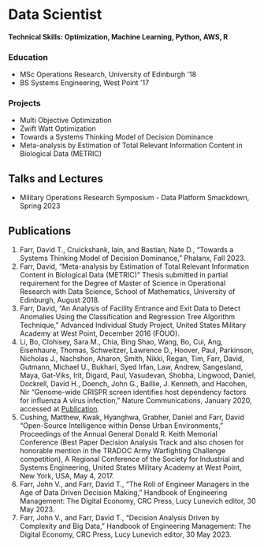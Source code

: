 # Data Scientist

#### Technical Skills: Optimization, Machine Learning, Python, AWS, R

### Education
- MSc Operations Research, University of Edinburgh '18
- BS Systems Engineering, West Point '17

### Projects
- Multi Objective Optimization
- Zwift Watt Optimization
- Towards a Systems Thinking Model of Decision Dominance
- Meta-analysis by Estimation of Total Relevant Information Content in Biological Data (METRIC)

## Talks and Lectures
- Military Operations Research Symposium - Data Platform Smackdown, Spring 2023


## Publications
1. Farr, David T., Cruickshank, Iain, and Bastian, Nate D., “Towards a Systems Thinking Model of Decision Dominance,” Phalanx, Fall 2023.
2. Farr, David, “Meta-analysis by Estimation of Total Relevant Information Content in Biological Data (METRIC)” Thesis submitted in partial requirement for the Degree of Master of Science in Operational Research with Data Science, School of Mathematics, University of Edinburgh, August 2018.
3. Farr, David, “An Analysis of Facility Entrance and Exit Data to Detect Anomalies Using the Classification and Regression Tree Algorithm Technique,” Advanced Individual Study Project, United States Military Academy at West Point, December 2016 (FOUO).
4. Li, Bo, Clohisey, Sara M., Chia, Bing Shao, Wang, Bo, Cui, Ang, Eisenhaure, Thomas, Schweitzer, Lawrence D., Hoover, Paul, Parkinson, Nicholas J., Nachshon, Aharon, Smith, Nikki, Regan, Tim, Farr, David, Gutmann, Michael U., Bukhari, Syed Irfan, Law, Andrew, Sangesland, Maya, Gat-Viks, Irit, Digard, Paul, Vasudevan, Shobha, Lingwood, Daniel, Dockrell, David H., Doench, John G., Baillie, J. Kenneth, and Hacohen, Nir “Genome-wide CRISPR screen identifies host dependency factors for influenza A virus infection,” Nature Communications, January 2020, accessed at [Publication](https://www.nature.com/articles/s41467-019-13965-x).
5. Cushing, Matthew, Kwak, Hyanghwa, Grabher, Daniel and Farr, David “Open-Source Intelligence within Dense Urban Environments,” Proceedings of the Annual General Donald R. Keith Memorial Conference (Best Paper Decision Analysis Track and also chosen for honorable mention in the TRADOC Army Warfighting Challenge competition), A Regional Conference of the Society for Industrial and Systems Engineering, United States Military Academy at West Point, New York, USA, May 4, 2017.
6. Farr, John V., and Farr, David T., “The Roll of Engineer Managers in the Age of Data Driven Decision Making,” Handbook of Engineering Management: The Digital Economy, CRC Press, Lucy Lunevich editor, 30 May 2023.
7. Farr, John V., and Farr, David T., “Decision Analysis Driven by Complexity and Big Data,” Handbook of Engineering Management: The Digital Economy, CRC Press, Lucy Lunevich editor, 30 May 2023.
